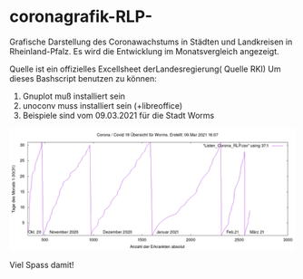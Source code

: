 # coronagrafik-RLP-
Grafische Darstellung des Coronawachstums in Städten und Landkreisen in Rheinland-Pfalz. Es wird die Entwicklung im Monatsvergleich angezeigt.

Quelle ist ein offizielles Excellsheet derLandesregierung( Quelle RKI)
Um dieses Bashscript benutzen zu können:
1. Gnuplot muß installiert sein
2. unoconv muss installiert sein (+libreoffice)
3. Beispiele sind vom 09.03.2021 für die Stadt Worms


![alt text](Beispiel_Corona_RLP.png "Grafik Monatsübersicht Coronawachstum in Worms")

Viel Spass damit!
